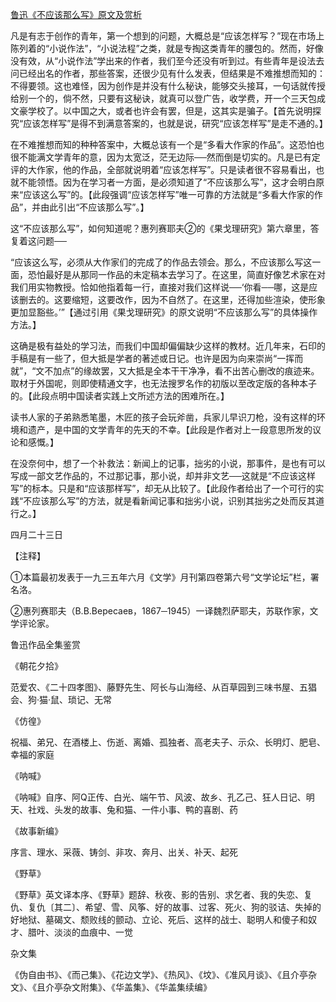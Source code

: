 [鲁迅《不应该那么写》原文及赏析](https://www.vrrw.net/wx/8614.html)

凡是有志于创作的青年，第一个想到的问题，大概总是“应该怎样写？”现在市场上陈列着的“小说作法”，“小说法程”之类，就是专掏这类青年的腰包的。然而，好像没有效，从“小说作法”学出来的作者，我们至今还没有听到过。有些青年是设法去问已经出名的作者，那些答案，还很少见有什么发表，但结果是不难推想而知的：不得要领。这也难怪，因为创作是并没有什么秘诀，能够交头接耳，一句话就传授给别一个的，倘不然，只要有这秘诀，就真可以登广告，收学费，开一个三天包成文豪学校了。以中国之大，或者也许会有罢，但是，这其实是骗子。【首先说明探究“应该怎样写”是得不到满意答案的，也就是说，研究“应该怎样写”是走不通的。】



在不难推想而知的种种答案中，大概总该有一个是“多看大作家的作品”。这恐怕也很不能满文学青年的意，因为太宽泛，茫无边际──然而倒是切实的。凡是已有定评的大作家，他的作品，全部就说明着“应该怎样写”。只是读者很不容易看出，也就不能领悟。因为在学习者一方面，是必须知道了“不应该那么写”，这才会明白原来“应该这么写”的。【此段强调“应该怎样写”唯一可靠的方法就是“多看大作家的作品”，并由此引出“不应该那么写”。】

这“不应该那么写”，如何知道呢？惠列赛耶夫②的《果戈理研究》第六章里，答复着这问题──

“应该这么写，必须从大作家们的完成了的作品去领会。那么，不应该那么写这一面，恐怕最好是从那同一作品的未定稿本去学习了。在这里，简直好像艺术家在对我们用实物教授。恰如他指着每一行，直接对我们这样说──‘你看──哪，这是应该删去的。这要缩短，这要改作，因为不自然了。在这里，还得加些渲染，使形象更加显豁些。’”【通过引用《果戈理研究》的原文说明“不应该那么写”的具体操作方法。】

这确是极有益处的学习法，而我们中国却偏偏缺少这样的教材。近几年来，石印的手稿是有一些了，但大抵是学者的著述或日记。也许是因为向来崇尚“一挥而就”，“文不加点”的缘故罢，又大抵是全本干干净净，看不出苦心删改的痕迹来。取材于外国呢，则即使精通文字，也无法搜罗名作的初版以至改定版的各种本子的。【此段点明中国读者实践上文所述方法的困难所在。】

读书人家的子弟熟悉笔墨，木匠的孩子会玩斧凿，兵家儿早识刀枪，没有这样的环境和遗产，是中国的文学青年的先天的不幸。【此段是作者对上一段意思所发的议论和感慨。】

在没奈何中，想了一个补救法：新闻上的记事，拙劣的小说，那事件，是也有可以写成一部文艺作品的，不过那记事，那小说，却并非文艺──这就是“不应该这样写”的标本。只是和“应该那样写”，却无从比较了。【此段作者给出了一个可行的实践“不应该那么写”的方法，就是看新闻记事和拙劣小说，识别其拙劣之处而反其道行之。】

四月二十三日





【注释】

①本篇最初发表于一九三五年六月《文学》月刊第四卷第六号“文学论坛”栏，署名洛。

②惠列赛耶夫（В.В.Вересаев，1867─1945）一译魏烈萨耶夫，苏联作家，文学评论家。

鲁迅作品全集鉴赏

《朝花夕拾》

范爱农、《二十四孝图》、藤野先生、阿长与山海经、从百草园到三味书屋、五猖会、狗·猫·鼠、琐记、无常

《仿徨》

祝福、弟兄、在酒楼上、伤逝、离婚、孤独者、高老夫子、示众、长明灯、肥皂、幸福的家庭

《呐喊》

《呐喊》自序、阿Q正传、白光、端午节、风波、故乡、孔乙己、狂人日记、明天、社戏、头发的故事、兔和猫、一件小事、鸭的喜剧、药

《故事新编》

序言、理水、采薇、铸剑、非攻、奔月、出关、补天、起死

《野草》

《野草》英文译本序、《野草》题辞、秋夜、影的告别、求乞者、我的失恋、复仇、复仇〔其二〕、希望、雪、风筝、好的故事、过客、死火、狗的驳诘、失掉的好地狱、墓碣文、颓败线的颤动、立论、死后、这样的战士、聪明人和傻子和奴才、腊叶、淡淡的血痕中、一觉

杂文集

《伪自由书》、《而己集》、《花边文学》、《热风》、《坟》、《准风月谈》、《且介亭杂文》、《且介亭杂文附集》、《华盖集》、《华盖集续编》

